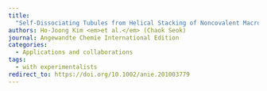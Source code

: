 ```yaml
---
title:
  "Self-Dissociating Tubules from Helical Stacking of Noncovalent Macrocycles"
authors: Ho-Joong Kim <em>et al.</em> (Chaok Seok)
journal: Angewandte Chemie International Edition
categories:
  - Applications and collaborations
tags:
  - with experimentalists
redirect_to: https://doi.org/10.1002/anie.201003779
---
```


